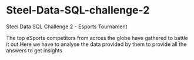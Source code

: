 # Steel-Data-SQL-challenge-2

Steel Data SQL Challenge 2 - Esports Tournament


The top eSports competitors from across the globe have gathered to battle it out.Here we have to analyse the data provided by them to provide all the answers to get insights
